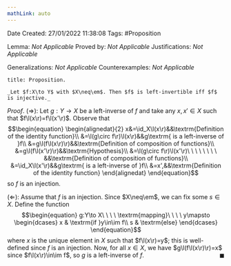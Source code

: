 ```yaml
---
mathLink: auto
---
```


<div class="topSpace"></div>

Date Created: 27/01/2022 11:38:08
Tags: #Proposition

Lemma: _Not Applicable_
Proved by: _Not Applicable_
Justifications: _Not Applicable_

Generalizations: _Not Applicable_
Counterexamples: _Not Applicable_

``` ad-Proposition
title: Proposition.

_Let $f:X\to Y$ with $X\neq\em$. Then $f$ is left-invertible iff $f$ is injective._

```

_Proof_. ($\Rightarrow$): Let $g:Y\to X$ be a left-inverse of $f$ and take any $x,x'\in X$ such that $f\l(x\r)=f\l(x'\r)$. Observe that
$$\begin{equation}
    \begin{alignedat}{2}
        x&=\id_X\l(x\r)&&\textrm{Definition of the identity function}\\
        &=\l(g\circ f\r)\l(x\r)&&g\textrm{ is a left-inverse of }f\\
        &=g\l(f\l(x\r)\r)&&\textrm{Definition of composition of functions}\\
        &=g\l(f\l(x'\r)\r)&&\textrm{Hypothesis}\\
        &=\l(g\circ f\r)\l(x'\r)\ \ \ \ \ \ \ \ &&\textrm{Definition of composition of functions}\\
        &=\id_X\l(x'\r)&&g\textrm{ is a left-inverse of }f\\
        &=x',&&\textrm{Definition of the identity function}
    \end{alignedat}
\end{equation}$$
so $f$ is an injection.

($\Leftarrow$): Assume that $f$ is an injection. Since $X\neq\em$, we can fix some $s\in X$. Define the function
$$\begin{equation}
    g:Y\to X\ \ \ \ \textrm{mapping}\ \ \ \ y\mapsto
        \begin{dcases}
            x & \textrm{if }y\in\im f\\
            s & \textrm{else}
        \end{dcases}
\end{equation}$$
where $x$ is the unique element in $X$ such that $f\l(x\r)=y$; this is well-defined since $f$ is an injection. Now, for all $x\in X$, we have $g\l(f\l(x\r)\r)=x$ since $f\l(x\r)\in\im f$, so $g$ is a left-inverse of $f$.<span style="float:right;">$\blacksquare$</span>
